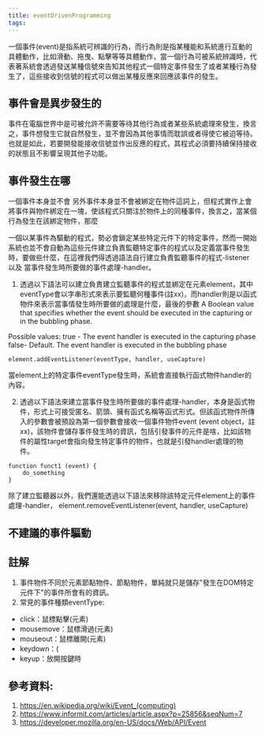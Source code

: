 ```yaml
---
title: eventDrivenProgramming
tags:
---
```





一個事件(event)是指系統可辨識的行為，而行為則是指某種能和系統進行互動的具體動作，比如滑動、拖曳、點擊等等具體動作，當一個行為可被系統辨識時，代表著系統會透過發送某種信號來告知其他程式一個特定事件發生了或者某種行為發生了，這些接收到信號的程式可以做出某種反應來回應該事件的發生。


## 事件會是異步發生的
事件在電腦世界中是可被允許不需要等待其他行為或者某些系統處理來發生，換言之，事件想發生它就自然發生，並不會因為其他事情而耽誤或者得使它被迫等待。也就是如此，若要開發能接收信號並作出反應的程式，其程式必須要持續保持接收的狀態且不影響呈現其他子功能。


## 事件發生在哪
一個事件本身並不會
另外事件本身並不會被綁定在物件這詞上，但程式實作上會將事件與物件綁定在一塊，使該程式只關注於物件上的同種事件，換言之，當某個行為發生在該綁定物件，那麼




一個以某事件為驅動的程式，勢必會鎖定某些特定元件下的特定事件，然而一開始系統也並不會自動為這些元件建立負責監聽特定事件的程式以及定義當事件發生時，要做些什麼，在這裡我們得透過語法自行建立負責監聽事件的程式-listener 以及 當事件發生時所要做的事件處理-handler。


1. 透過以下語法可以建立負責建立監聽事件的程式並綁定在元素element，其中eventType會以字串形式來表示要監聽何種事件(註xx)，而handler則是以函式物件來表示當事情發生時所要做的處理是什麼，最後的參數
A Boolean value that specifies whether the event should be executed in the capturing or in the bubbling phase. 

Possible values:
true - The event handler is executed in the capturing phase
false- Default. The event handler is executed in the bubbling phase


```
element.addEventListener(eventType, handler, useCapture)
```

當element上的特定事件eventType發生時，系統會直接執行函式物件handler的內容。


2. 透過以下語法來建立當事件發生時所要做的事件處理-handler，本身是函式物件，形式上可接受匿名、箭頭、擁有函式名稱等函式形式。但該函式物件所傳入的參數會被預設為第一個參數會接收一個事件物件event (event object，註xx)，該物件會儲存事件發生時的資訊，包括引發事件的元件是啥，比如該物件的屬性target會指向發生特定事件的物件，也就是引發handler處理的物件。

```
function funct1 (event) {
	do_something
}
```





除了建立監聽器以外，我們還能透過以下語法來移除該特定元件element上的事件處理-handler，
element.removeEventListener(event, handler, useCapture)

## 不建議的事件驅動






## 註解

1. 事件物件不同於元素節點物件、節點物件，單純就只是儲存"發生在DOM特定元件下"的事件所會有的資訊。
2. 常見的事件種類eventType:
- click：鼠標點擊(元素)
- mousemove：鼠標滑過(元素)
- mouseout：鼠標離開(元素)
- keydown：(
- keyup：放開按鍵時





## 參考資料:

1. https://en.wikipedia.org/wiki/Event_(computing)
2. https://www.informit.com/articles/article.aspx?p=25856&seqNum=7
3. https://developer.mozilla.org/en-US/docs/Web/API/Event

